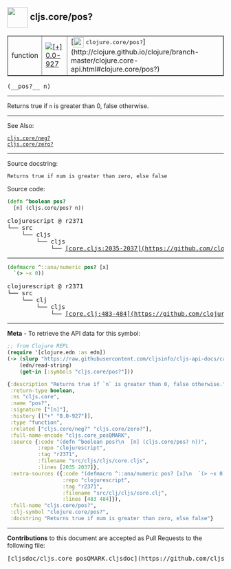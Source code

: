 ## <img width="48px" valign="middle" src="http://i.imgur.com/Hi20huC.png"> cljs.core/pos?

 <table border="1">
<tr>

<td>function</td>
<td><a href="https://github.com/cljsinfo/cljs-api-docs/tree/0.0-927"><img valign="middle" alt="[+] 0.0-927" src="https://img.shields.io/badge/+-0.0--927-lightgrey.svg"></a> </td>
<td>
[<img height="24px" valign="middle" src="http://i.imgur.com/1GjPKvB.png"> <samp>clojure.core/pos?</samp>](http://clojure.github.io/clojure/branch-master/clojure.core-api.html#clojure.core/pos?)
</td>
</tr>
</table>

 <samp>
(__pos?__ n)<br>
</samp>

---

Returns true if `n` is greater than 0, false otherwise.

---


See Also:

[`cljs.core/neg?`](cljs.core_negQMARK.md)<br>
[`cljs.core/zero?`](cljs.core_zeroQMARK.md)<br>

---

Source docstring:

```
Returns true if num is greater than zero, else false
```

Source code:

```clj
(defn ^boolean pos?
  [n] (cljs.core/pos? n))
```

 <pre>
clojurescript @ r2371
└── src
    └── cljs
        └── cljs
            └── <ins>[core.cljs:2035-2037](https://github.com/clojure/clojurescript/blob/r2371/src/cljs/cljs/core.cljs#L2035-L2037)</ins>
</pre>


---

```clj
(defmacro ^::ana/numeric pos? [x]
  `(> ~x 0))
```

 <pre>
clojurescript @ r2371
└── src
    └── clj
        └── cljs
            └── <ins>[core.clj:483-484](https://github.com/clojure/clojurescript/blob/r2371/src/clj/cljs/core.clj#L483-L484)</ins>
</pre>

---

__Meta__ - To retrieve the API data for this symbol:

```clj
;; from Clojure REPL
(require '[clojure.edn :as edn])
(-> (slurp "https://raw.githubusercontent.com/cljsinfo/cljs-api-docs/catalog/cljs-api.edn")
    (edn/read-string)
    (get-in [:symbols "cljs.core/pos?"]))
```

```clj
{:description "Returns true if `n` is greater than 0, false otherwise.",
 :return-type boolean,
 :ns "cljs.core",
 :name "pos?",
 :signature ["[n]"],
 :history [["+" "0.0-927"]],
 :type "function",
 :related ["cljs.core/neg?" "cljs.core/zero?"],
 :full-name-encode "cljs.core_posQMARK",
 :source {:code "(defn ^boolean pos?\n  [n] (cljs.core/pos? n))",
          :repo "clojurescript",
          :tag "r2371",
          :filename "src/cljs/cljs/core.cljs",
          :lines [2035 2037]},
 :extra-sources ({:code "(defmacro ^::ana/numeric pos? [x]\n  `(> ~x 0))",
                  :repo "clojurescript",
                  :tag "r2371",
                  :filename "src/clj/cljs/core.clj",
                  :lines [483 484]}),
 :full-name "cljs.core/pos?",
 :clj-symbol "clojure.core/pos?",
 :docstring "Returns true if num is greater than zero, else false"}

```

---

__Contributions__ to this document are accepted as Pull Requests to the following file:

 <pre>
[cljsdoc/cljs.core_posQMARK.cljsdoc](https://github.com/cljsinfo/cljs-api-docs/blob/master/cljsdoc/cljs.core_posQMARK.cljsdoc)
</pre>

